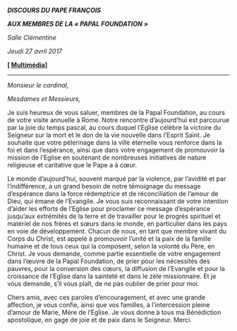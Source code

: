 ***DISCOURS DU PAPE FRANÇOIS***

***AUX MEMBRES DE LA « PAPAL FOUNDATION*** ***»***

*Salle Clémentine*

*Jeudi 27 avril 2017*

**[ [Multimédia](http://w2.vatican.va/content/francesco/fr/events/event.dir.html/content/vaticanevents/fr/2017/4/27/papal-foundation.html)]**

* * *

*Monsieur le cardinal,*

*Mesdames et Messieurs,*

Je suis heureux de vous saluer, membres de la Papal Foundation, au cours de votre visite annuelle à Rome. Notre rencontre d’aujourd’hui est parcourue par la joie du temps pascal, au cours duquel l’Eglise célèbre la victoire du Seigneur sur la mort et le don de la vie nouvelle dans l’Esprit Saint. Je souhaite que votre pèlerinage dans la ville éternelle vous renforce dans la foi et dans l’espérance, ainsi que dans votre engagement de promouvoir la mission de l’Eglise en soutenant de nombreuses initiatives de nature religieuse et caritative que le Pape a à cœur.

Le monde d’aujourd’hui, souvent marqué par la violence, par l’avidité et par l’indifférence, a un grand besoin de notre témoignage du message d’espérance dans la force rédemptrice et de réconciliation de l’amour de Dieu, qui émane de l’Evangile. Je vous suis reconnaissant de votre intention d’aider les efforts de l’Eglise pour proclamer ce message d’espérance jusqu’aux extrémités de la terre et de travailler pour le progrès spirituel et matériel de nos frères et sœurs dans le monde, en particulier dans les pays en voie de développement. Chacun de nous, en tant que membre vivant du Corps du Christ, est appelé à promouvoir l’unité et la paix de la famille humaine et de tous ceux qui la composent, selon la volonté du Père, en Christ. Je vous demande, comme partie essentielle de votre engagement dans l’œuvre de la Papal Foundation, de prier pour les nécessités des pauvres, pour la conversion des cœurs, la diffusion de l’Evangile et pour la croissance de l’Eglise dans la sainteté et dans le zèle missionnaire. Et je vous demande, s’il vous plaît, de ne pas oublier de prier pour moi.

Chers amis, avec ces paroles d’encouragement, et avec une grande affection, je vous confie, ainsi que vos familles, à l’intercession pleine d’amour de Marie, Mère de l’Eglise. Je vous donne à tous ma Bénédiction apostolique, en gage de joie et de paix dans le Seigneur. Merci.